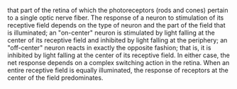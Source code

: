 that part of the retina of which the photoreceptors (rods and cones) pertain to a single optic nerve fiber. The response of a neuron to stimulation of its receptive field depends on the type of neuron and the part of the field that is illuminated; an "on-center" neuron is stimulated by light falling at the center of its receptive field and inhibited by light falling at the periphery; an "off-center" neuron reacts in exactly the opposite fashion; that is, it is inhibited by light falling at the center of its receptive field. In either case, the net response depends on a complex switching action in the retina. When an entire receptive field is equally illuminated, the response of receptors at the center of the field predominates.

